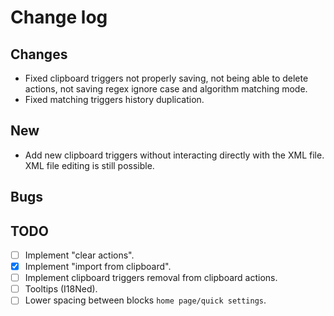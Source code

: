 # Change log
## Changes
- Fixed clipboard triggers not properly saving, not being able to delete actions, not saving regex ignore case and algorithm matching mode.
- Fixed matching triggers history duplication.

## New
- Add new clipboard triggers without interacting directly with the XML file. XML file editing is still possible. 

## Bugs

## TODO
- [ ] Implement "clear actions".
- [X] Implement "import from clipboard".
- [ ] Implement clipboard triggers removal from clipboard actions.
- [ ] Tooltips (I18Ned).
- [ ] Lower spacing between blocks `home page/quick settings`.